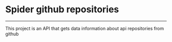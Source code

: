 # Spider github repositories

---

This project is an API that gets data information about api repositories from github

